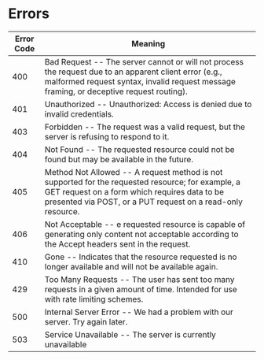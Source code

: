 # Errors


Error Code | Meaning
---------- | -------
400 | Bad Request -- The server cannot or will not process the request due to an apparent client error (e.g., malformed request syntax, invalid request message framing, or deceptive request routing).
401 | Unauthorized -- Unauthorized: Access is denied due to invalid credentials.
403 | Forbidden -- The request was a valid request, but the server is refusing to respond to it.
404 | Not Found -- The requested resource could not be found but may be available in the future.
405 | Method Not Allowed -- A request method is not supported for the requested resource; for example, a GET request on a form which requires data to be presented via POST, or a PUT request on a read-only resource.
406 | Not Acceptable -- e requested resource is capable of generating only content not acceptable according to the Accept headers sent in the request.
410 | Gone -- Indicates that the resource requested is no longer available and will not be available again. 
429 | Too Many Requests -- The user has sent too many requests in a given amount of time. Intended for use with rate limiting schemes.
500 | Internal Server Error -- We had a problem with our server. Try again later.
503 | Service Unavailable -- The server is currently unavailable
